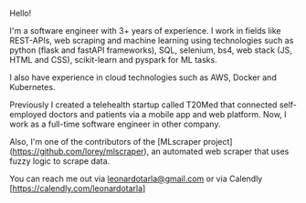 Hello!


I'm a software engineer with 3+ years of experience. I work in fields like REST-APIs, web scraping and machine learning using 
technologies such as python (flask and fastAPI frameworks), SQL, selenium, bs4, web stack (JS, HTML and CSS), 
scikit-learn and pyspark for ML tasks.

I also have experience in cloud technologies such as AWS, Docker and Kubernetes.

Previously I created a telehealth startup called T20Med that connected self-employed doctors and patients via a mobile app
and web platform. Now, I work as a full-time software engineer in other company.

Also, I'm one of the contributors of the [MLscraper project] (https://github.com/lorey/mlscraper), an automated web scraper that
uses fuzzy logic to scrape data. 

You can reach me out via leonardotarla@gmail.com or via Calendly [https://calendly.com/leonardotarla]
